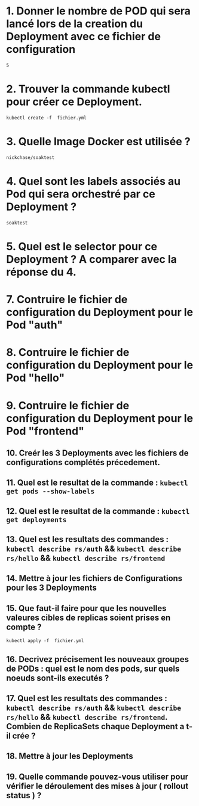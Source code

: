 # 1. Donner le nombre de POD qui sera lancé lors de la creation du Deployment avec ce fichier de configuration
`5`
# 2. Trouver la commande kubectl pour créer ce Deployment.
`kubectl create -f  fichier.yml`
# 3. Quelle Image Docker est utilisée  ?
`nickchase/soaktest`
# 4. Quel sont les labels associés au Pod qui sera orchestré par ce Deployment ?
`soaktest`
# 5. Quel est le selector pour ce Deployment ? A comparer avec la réponse du 4.

# 7. Contruire le fichier de configuration du Deployment pour le Pod "auth"
# 8. Contruire le fichier de configuration du Deployment pour le Pod "hello"
# 9. Contruire le fichier de configuration du Deployment pour le Pod "frontend"

## 10. Creér les 3 Deployments avec les fichiers de configurations complétés précedement.   
## 11. Quel est le resultat de la commande : `kubectl get pods --show-labels`
## 12. Quel est le resultat de la commande : `kubectl get deployments`

## 13. Quel est les resultats des commandes : `kubectl describe rs/auth` && `kubectl describe rs/hello` && `kubectl describe rs/frontend`

## 14. Mettre à jour les fichiers de Configurations pour les 3 Deployments
## 15. Que faut-il faire pour que les nouvelles valeures cibles de replicas soient prises en compte ?
`kubectl apply -f  fichier.yml`
## 16. Decrivez précisement les nouveaux groupes de PODs : quel est le nom des pods, sur quels noeuds sont-ils executés ?  

## 17. Quel est les resultats des commandes : `kubectl describe rs/auth` && `kubectl describe rs/hello` && `kubectl describe rs/frontend`. Combien de ReplicaSets chaque Deployment a t-il crée ?
## 18. Mettre à jour les Deployments
## 19. Quelle commande pouvez-vous utiliser pour vérifier le déroulement des mises à jour ( rollout status ) ?
